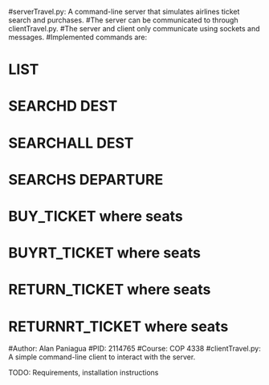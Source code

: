 #serverTravel.py: A command-line server that simulates airlines ticket search and purchases.
#The server can be communicated to through clientTravel.py.
#The server and client only communicate using sockets and messages.
#Implemented commands are:
# LIST
# SEARCHD DEST
# SEARCHALL DEST
# SEARCHS DEPARTURE
# BUY_TICKET where seats
# BUYRT_TICKET where seats
# RETURN_TICKET where seats
# RETURNRT_TICKET where seats

#Author: Alan Paniagua
#PID: 2114765
#Course: COP 4338
#clientTravel.py: A simple command-line client to interact with the server.

TODO: Requirements, installation instructions